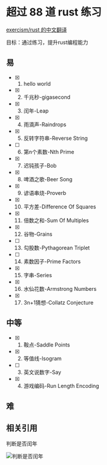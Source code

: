 # 超过 88 道 rust 练习

[exercism/rust 的中文翻译](https://llever.com/exercism-rust-zh/index.html)

目标：通过练习，提升rust编程能力

## 易
- [x] 1. hello world
- [x] 2. 千兆秒-gigasecond
- [x] 3. 闰年-Leap
- [x] 4. 雨滴声-Raindrops
- [x] 5. 反转字符串-Reverse String
- [ ] 6. 第n个素数-Nth Prime
- [x] 7. 迟钝孩子-Bob
- [x] 8. 啤酒之歌-Beer Song
- [x] 9. 谚语串烧-Proverb
- [x] 10. 平方差-Difference Of Squares
- [x] 11. 倍数之和-Sum Of Multiples
- [x] 12. 谷物-Grains
- [ ] 13. 勾股数-Pythagorean Triplet
- [ ] 14. 素数因子-Prime Factors
- [x] 15. 字串-Series
- [x] 16. 水仙花数-Armstrong Numbers
- [x] 17. 3n+1猜想-Collatz Conjecture

## 中等
- [x] 1. 鞍点-Saddle Points
- [x] 2. 等值线-Isogram
- [ ] 3. 英文说数字-Say
- [x] 4. 游戏编码-Run Length Encoding

## 难


## 相关引用

判断是否闰年

![判断是否闰年](https://upload.wikimedia.org/wikipedia/commons/9/90/%E9%96%8F%E5%B9%B4%E6%BC%94%E7%AE%97%E6%B3%95.png)